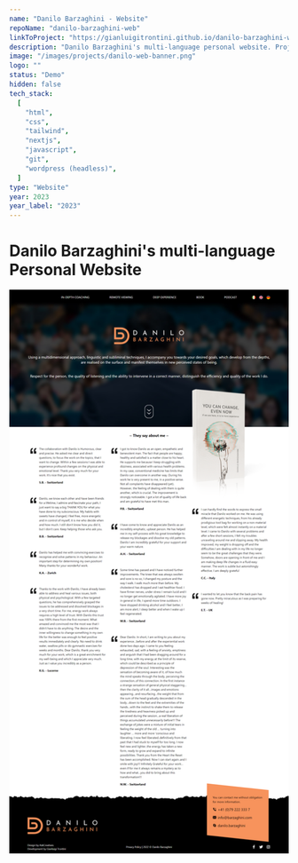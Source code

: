 ```yaml
---
name: "Danilo Barzaghini - Website"
repoName: "danilo-barzaghini-web"
linkToProject: "https://gianluigitrontini.github.io/danilo-barzaghini-web/"
description: "Danilo Barzaghini's multi-language personal website. Project from Fiverr."
image: "/images/projects/danilo-web-banner.png"
logo: ""
status: "Demo"
hidden: false
tech_stack:
  [
    "html",
    "css",
    "tailwind",
    "nextjs",
    "javascript",
    "git",
    "wordpress (headless)",
  ]
type: "Website"
year: 2023
year_label: "2023"
---
```


# Danilo Barzaghini's multi-language Personal Website

![Danilo Barzaghini Website](https://raw.githubusercontent.com/gianluigitrontini/preview-images/main/danilo-barzaghini-screenshot.png)
